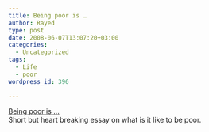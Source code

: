 ```yaml
---
title: Being poor is …
author: Rayed
type: post
date: 2008-06-07T13:07:20+03:00
categories:
  - Uncategorized
tags:
  - Life
  - poor
wordpress_id: 396

---
```

<p><a href="http://www.scalzi.com/whatever/003704.html">Being poor is &#8230;</a><br />
Short but heart breaking essay on what is it like to be poor.</p>
